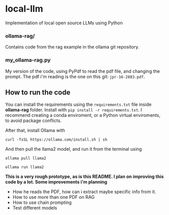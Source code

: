 # local-llm
Implementation of local open source LLMs using Python

### ollama-rag/

Contains code from the rag example in the ollama git repository.

### my_ollama-rag.py

My version of the code, using PyPdf to read the pdf file, and changing the prompt. The pdf i'm reading is the one on this git: `jpr-16-2883.pdf`.

## How to run the code

You can install the requirements using the `requirements.txt` file inside **ollama-rag** folder. Install with `pip install -r requirements.txt`. I recommend creating a conda enviroment, or a Python virtual enviroments, to avoid package conflicts.

After that, install Ollama with

`curl -fsSL https://ollama.com/install.sh | sh`

And then pull the llama2 model, and run it from the terminal using 

`ollama pull llama2`

`ollama run llama2`

**This is a very rough prototype, as is this README. I plan on improving this code by a lot. Some improvements i'm planning**
 
- How he reads the PDF, how can i extract maybe specific info from it. 
- How to use more than one PDF on RAG
- How to use chain prompting
- Test different models

